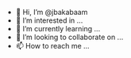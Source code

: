 - 👋 Hi, I’m @jbakabaam
- 👀 I’m interested in ...
- 🌱 I’m currently learning ...
- 💞️ I’m looking to collaborate on ...
- 📫 How to reach me ...

<!---
jbakabaam/jbakabaam is a ✨ special ✨ repository because its `README.md` (this file) appears on your GitHub profile.
You can click the Preview link to take a look at your changes.
--->
